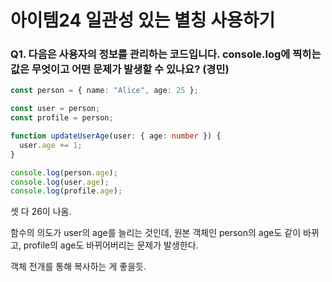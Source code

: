 # 아이템24 일관성 있는 별칭 사용하기

### Q1. 다음은 사용자의 정보를 관리하는 코드입니다. console.log에 찍히는 값은 무엇이고 어떤 문제가 발생할 수 있나요? (경민)

```ts
const person = { name: "Alice", age: 25 };

const user = person;
const profile = person;

function updateUserAge(user: { age: number }) {
  user.age += 1;
}

console.log(person.age);
console.log(user.age);
console.log(profile.age);
```

셋 다 26이 나옴.

함수의 의도가 user의 age를 늘리는 것인데, 원본 객체인 person의 age도 같이 바뀌고, profile의 age도 바뀌어버리는 문제가 발생한다.

객체 전개를 통해 복사하는 게 좋을듯.
